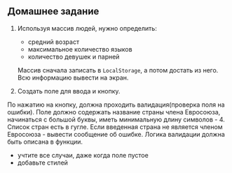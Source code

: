 ## Домашнее задание

1. Используя массив людей, нужно определить:
    - средний возраст
    - максимальное количество языков
    - количество девушек и парней

   
   Массив сначала записать в ```LocalStorage```, а потом достать из него.
   Всю информацию вывести на экран. 

2. Создать поле для ввода и кнопку.

По нажатию на кнопку, должна проходить валидация(проверка поля на ошибки). 
Поле должно содержать название страны члена Евросоюза, начинаться с большой буквы, иметь минимальную длину символов - 4. Список стран есть в гугле. 
Если введенная страна не является членом Евросоюза - вывести сообщение об ошибке. 
Логика валидации должна быть описана в функции.
   * учтите все случаи, даже когда поле пустое
   * добавьте стилей
